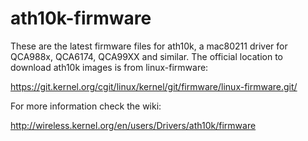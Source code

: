ath10k-firmware
===============

These are the latest firmware files for ath10k, a mac80211 driver for
QCA988x, QCA6174, QCA99XX and similar. The official location to
download ath10k images is from linux-firmware:

https://git.kernel.org/cgit/linux/kernel/git/firmware/linux-firmware.git/

For more information check the wiki:

http://wireless.kernel.org/en/users/Drivers/ath10k/firmware


